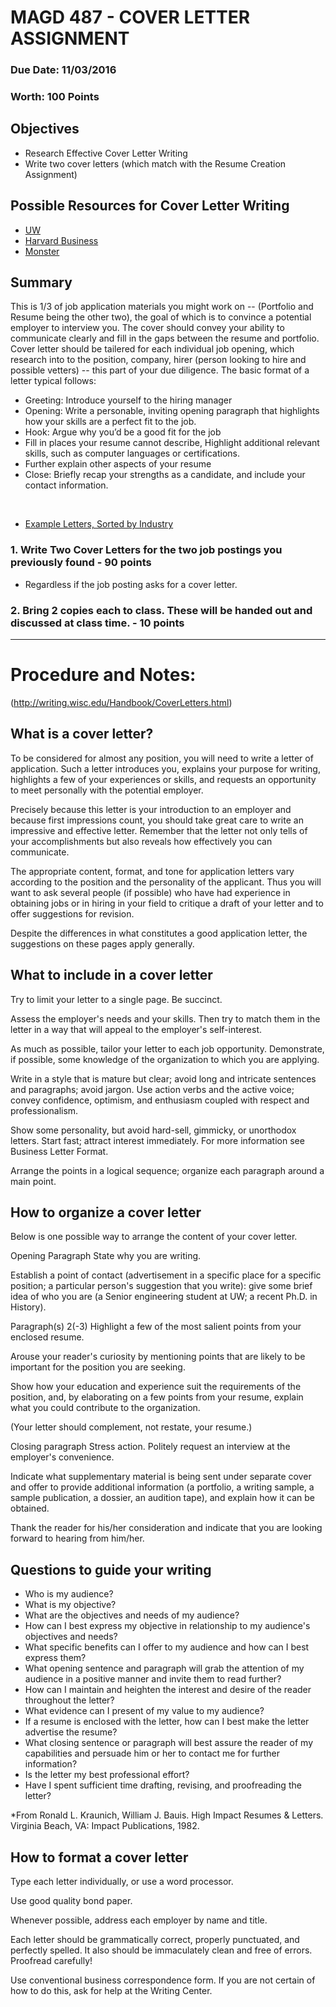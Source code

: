# MAGD 487 - COVER LETTER ASSIGNMENT

### Due Date: 11/03/2016

### Worth: 100 Points


## Objectives
+ Research Effective Cover Letter Writing
+ Write two cover letters (which match with the Resume Creation Assignment)

## Possible Resources for Cover Letter Writing
+ [UW](http://writing.wisc.edu/Handbook/CoverLetters.html)
+ [Harvard Business](https://hbr.org/2014/02/how-to-write-a-cover-letter)
+ [Monster](http://www.monster.com/career-advice/article/sample-cover-letter)

## Summary
This is 1/3 of job application materials you might work on -- (Portfolio and Resume being the other two), the goal of which is to convince a potential employer to interview you. The cover should convey your ability to communicate clearly and fill in the gaps between the resume and portfolio. Cover letter should be tailered for each individual job opening, which research into to the position, company, hirer (person looking to hire and possible vetters) -- this part of your due diligence. The basic format of a letter typical follows:

+ Greeting: Introduce yourself to the hiring manager 
+ Opening: Write a personable, inviting opening paragraph that highlights how your skills are a perfect fit to the job.
+ Hook: Argue why you’d be a good fit for the job
+ Fill in places your resume cannot describe, Highlight additional relevant skills, such as computer languages or certifications.
+ Further explain other aspects of your resume
+ Close: Briefly recap your strengths as a candidate, and include your contact information.

<br>

+ [Example Letters, Sorted by Industry](https://resumegenius.com/cover-letters-the-how-to-guide#Cover%20Letter%20Samples)


### 1. Write Two Cover Letters for the two job postings you previously found - 90 points
+ Regardless if the job posting asks for a cover letter. 

### 2. Bring 2 copies each to class. These will be handed out and discussed at class time.  - 10 points

<hr>

# Procedure and Notes:
(http://writing.wisc.edu/Handbook/CoverLetters.html)

## What is a cover letter?

To be considered for almost any position, you will need to write a letter of application. Such a letter introduces you, explains your purpose for writing, highlights a few of your experiences or skills, and requests an opportunity to meet personally with the potential employer.

Precisely because this letter is your introduction to an employer and because first impressions count, you should take great care to write an impressive and effective letter. Remember that the letter not only tells of your accomplishments but also reveals how effectively you can communicate.

The appropriate content, format, and tone for application letters vary according to the position and the personality of the applicant. Thus you will want to ask several people (if possible) who have had experience in obtaining jobs or in hiring in your field to critique a draft of your letter and to offer suggestions for revision.

Despite the differences in what constitutes a good application letter, the suggestions on these pages apply generally.

## What to include in a cover letter
Try to limit your letter to a single page. Be succinct.

Assess the employer's needs and your skills. Then try to match them in the letter in a way that will appeal to the employer's self-interest.

As much as possible, tailor your letter to each job opportunity. Demonstrate, if possible, some knowledge of the organization to which you are applying.

Write in a style that is mature but clear; avoid long and intricate sentences and paragraphs; avoid jargon. Use action verbs and the active voice; convey confidence, optimism, and enthusiasm coupled with respect and professionalism.

Show some personality, but avoid hard-sell, gimmicky, or unorthodox letters. Start fast; attract interest immediately. For more information see Business Letter Format.

Arrange the points in a logical sequence; organize each paragraph around a main point.


## How to organize a cover letter

Below is one possible way to arrange the content of your cover letter.

Opening Paragraph
State why you are writing.

Establish a point of contact (advertisement in a specific place for a specific position; a particular person's suggestion that you write): give some brief idea of who you are (a Senior engineering student at UW; a recent Ph.D. in History).

Paragraph(s) 2(-3)
Highlight a few of the most salient points from your enclosed resume.

Arouse your reader's curiosity by mentioning points that are likely to be important for the position you are seeking.

Show how your education and experience suit the requirements of the position, and, by elaborating on a few points from your resume, explain what you could contribute to the organization.

(Your letter should complement, not restate, your resume.)

Closing paragraph
Stress action. Politely request an interview at the employer's convenience.

Indicate what supplementary material is being sent under separate cover and offer to provide additional information (a portfolio, a writing sample, a sample publication, a dossier, an audition tape), and explain how it can be obtained.

Thank the reader for his/her consideration and indicate that you are looking forward to hearing from him/her.

## Questions to guide your writing
+ Who is my audience?
+ What is my objective?
+ What are the objectives and needs of my audience?
+ How can I best express my objective in relationship to my audience's objectives and needs?
+ What specific benefits can I offer to my audience and how can I best express them?
+ What opening sentence and paragraph will grab the attention of my audience in a positive manner and invite them to read further?
+ How can I maintain and heighten the interest and desire of the reader throughout the letter?
+ What evidence can I present of my value to my audience?
+ If a resume is enclosed with the letter, how can I best make the letter advertise the resume?
+ What closing sentence or paragraph will best assure the reader of my capabilities and persuade him or her to contact me for further information?
+ Is the letter my best professional effort?
+ Have I spent sufficient time drafting, revising, and proofreading the letter?

*From Ronald L. Kraunich, William J. Bauis. High Impact Resumes & Letters. Virginia Beach, VA: Impact Publications, 1982.


## How to format a cover letter
Type each letter individually, or use a word processor.

Use good quality bond paper.

Whenever possible, address each employer by name and title.

Each letter should be grammatically correct, properly punctuated, and perfectly spelled. It also should be immaculately clean and free of errors. Proofread carefully!

Use conventional business correspondence form. If you are not certain of how to do this, ask for help at the Writing Center.
